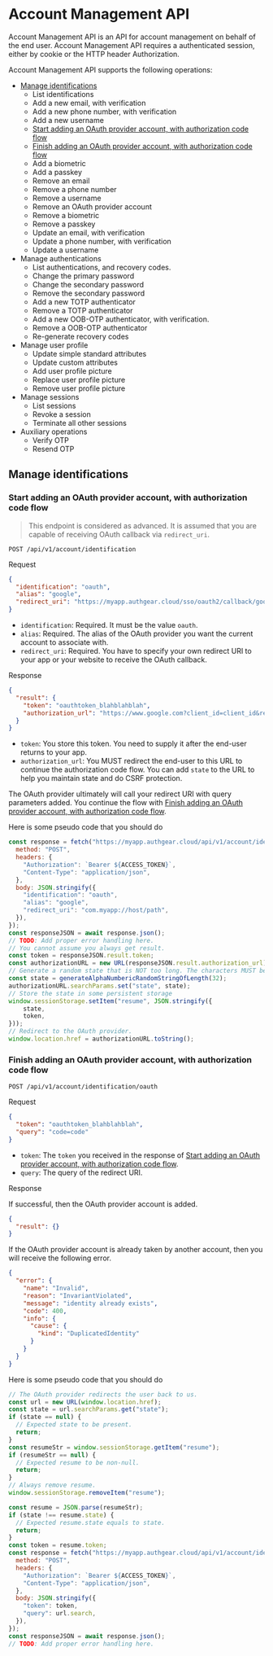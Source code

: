 # Account Management API

Account Management API is an API for account management on behalf of the end user. Account Management API requires a authenticated session, either by cookie or the HTTP header Authorization.

Account Management API supports the following operations:

- [Manage identifications](#manage-identifications)
  - List identifications
  - Add a new email, with verification
  - Add a new phone number, with verification
  - Add a new username
  - [Start adding an OAuth provider account, with authorization code flow](#start-adding-an-oauth-provider-account-with-authorization-code-flow)
  - [Finish adding an OAuth provider account, with authorization code flow](#finish-adding-an-oauth-provider-account-with-authorization-code-flow)
  - Add a biometric
  - Add a passkey
  - Remove an email
  - Remove a phone number
  - Remove a username
  - Remove an OAuth provider account
  - Remove a biometric
  - Remove a passkey
  - Update an email, with verification
  - Update a phone number, with verification
  - Update a username
- Manage authentications
  - List authentications, and recovery codes.
  - Change the primary password
  - Change the secondary password
  - Remove the secondary password
  - Add a new TOTP authenticator
  - Remove a TOTP authenticator
  - Add a new OOB-OTP authenticator, with verification.
  - Remove a OOB-OTP authenticator
  - Re-generate recovery codes
- Manage user profile
  - Update simple standard attributes
  - Update custom attributes
  - Add user profile picture
  - Replace user profile picture
  - Remove user profile picture
- Manage sessions
  - List sessions
  - Revoke a session
  - Terminate all other sessions
- Auxiliary operations
  - Verify OTP
  - Resend OTP

## Manage identifications

### Start adding an OAuth provider account, with authorization code flow

> This endpoint is considered as advanced. It is assumed that you are capable of
> receiving OAuth callback via `redirect_uri`.

`POST /api/v1/account/identification`

Request

```json
{
  "identification": "oauth",
  "alias": "google",
  "redirect_uri": "https://myapp.authgear.cloud/sso/oauth2/callback/google"
}
```

- `identification`: Required. It must be the value `oauth`.
- `alias`: Required. The alias of the OAuth provider you want the current account to associate with.
- `redirect_uri`: Required. You have to specify your own redirect URI to your app or your website to receive the OAuth callback.

Response

```json
{
  "result": {
    "token": "oauthtoken_blahblahblah",
    "authorization_url": "https://www.google.com?client_id=client_id&redirect_uri=redirect_uri"
  }
}
```

- `token`: You store this token. You need to supply it after the end-user returns to your app.
- `authorization_url`: You MUST redirect the end-user to this URL to continue the authorization code flow. You can add `state` to the URL to help you maintain state and do CSRF protection.

The OAuth provider ultimately will call your redirect URI with query parameters added. You continue the flow with [Finish adding an OAuth provider account, with authorization code flow](#finish-adding-an-oauth-provider-account-with-authorization-code-flow).

Here is some pseudo code that you should do

```javascript
const response = fetch("https://myapp.authgear.cloud/api/v1/account/identification", {
  method: "POST",
  headers: {
    "Authorization": `Bearer ${ACCESS_TOKEN}`,
    "Content-Type": "application/json",
  },
  body: JSON.stringify({
    "identification": "oauth",
    "alias": "google",
    "redirect_uri": "com.myapp://host/path",
  }),
});
const responseJSON = await response.json();
// TODO: Add proper error handling here.
// You cannot assume you always get result.
const token = responseJSON.result.token;
const authorizationURL = new URL(responseJSON.result.authorization_url);
// Generate a random state that is NOT too long. The characters MUST be URL safe.
const state = generateAlphaNumbericRandomStringOfLength(32);
authorizationURL.searchParams.set("state", state);
// Store the state in some persistent storage
window.sessionStorage.setItem("resume", JSON.stringify({
    state,
    token,
}));
// Redirect to the OAuth provider.
window.location.href = authorizationURL.toString();
```

### Finish adding an OAuth provider account, with authorization code flow

`POST /api/v1/account/identification/oauth`

Request

```json
{
  "token": "oauthtoken_blahblahblah",
  "query": "code=code"
}
```

- `token`: The `token` you received in the response of [Start adding an OAuth provider account, with authorization code flow](#start-adding-an-oauth-provider-account-with-authorization-code-flow).
- `query`: The query of the redirect URI.

Response

If successful, then the OAuth provider account is added.

```json
{
  "result": {}
}
```

If the OAuth provider account is already taken by another account, then you will receive the following error.

```json
{
  "error": {
    "name": "Invalid",
    "reason": "InvariantViolated",
    "message": "identity already exists",
    "code": 400,
    "info": {
      "cause": {
        "kind": "DuplicatedIdentity"
      }
    }
  }
}
```

Here is some pseudo code that you should do

```javascript
// The OAuth provider redirects the user back to us.
const url = new URL(window.location.href);
const state = url.searchParams.get("state");
if (state == null) {
  // Expected state to be present.
  return;
}
const resumeStr = window.sessionStorage.getItem("resume");
if (resumeStr == null) {
  // Expected resume to be non-null.
  return;
}
// Always remove resume.
window.sessionStorage.removeItem("resume");

const resume = JSON.parse(resumeStr);
if (state !== resume.state) {
  // Expected resume.state equals to state.
  return;
}
const token = resume.token;
const response = fetch("https://myapp.authgear.cloud/api/v1/account/identification/oauth", {
  method: "POST",
  headers: {
    "Authorization": `Bearer ${ACCESS_TOKEN}`,
    "Content-Type": "application/json",
  },
  body: JSON.stringify({
    "token": token,
    "query": url.search,
  }),
});
const responseJSON = await response.json();
// TODO: Add proper error handling here.
```

